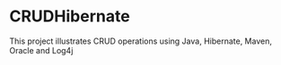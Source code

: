 CRUDHibernate
=============
This project illustrates CRUD operations using Java, Hibernate, Maven, Oracle and Log4j
